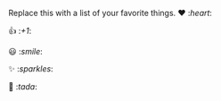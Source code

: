 Replace this with a list of your favorite things.
❤️	:*heart*:

👍	:*+1*:

😃 :*smile*:

✨	:*sparkles*:

🎉	:*tada*:
